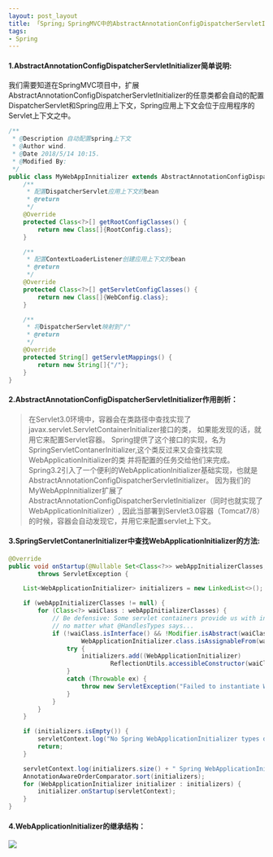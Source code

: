 ```yaml
---
layout: post_layout
title: 「Spring」SpringMVC中的AbstractAnnotationConfigDispatcherServletInitializer说明
tags: 
- Spring
---
```


#### **1.AbstractAnnotationConfigDispatcherServletInitializer**简单说明:
我们需要知道在SpringMVC项目中，扩展AbstractAnnotationConfigDispatcherServletInitializer的任意类都会自动的配置
DispatcherServlet和Spring应用上下文，Spring应用上下文会位于应用程序的Servlet上下文之中。

<!--more-->

```java
/**
 * @Description 自动配置spring上下文
 * @Author wind.
 * @Date 2018/5/14 10:15.
 * @Modified By:
 */
public class MyWebAppInnitializer extends AbstractAnnotationConfigDispatcherServletInitializer {
    /**
     * 配置DispatcherServlet应用上下文的bean
     * @return
     */
    @Override
    protected Class<?>[] getRootConfigClasses() {
        return new Class[]{RootConfig.class};
    }

    /**
     * 配置ContextLoaderListener创建应用上下文的bean
     * @return
     */
    @Override
    protected Class<?>[] getServletConfigClasses() {
        return new Class[]{WebConfig.class};
    }

    /**
     * 将DispatcherServlet映射到"/"
     * @return
     */
    @Override
    protected String[] getServletMappings() {
        return new String[]{"/"};
    }
}
```

#### **2.AbstractAnnotationConfigDispatcherServletInitializer**作用剖析：
> 在Servlet3.0环境中，容器会在类路径中查找实现了javax.servlet.ServletContainerInitializer接口的类，
如果能发现的话，就用它来配置Servlet容器。
Spring提供了这个接口的实现，名为SpringServletContanerInitializer,这个类反过来又会查找实现WebApplicationInitializer的类
并将配置的任务交给他们来完成。Spring3.2引入了一个便利的WebApplicationInitializer基础实现，也就是AbstractAnnotationConfigDispatcherServletInitializer。
因为我们的MyWebAppInnitializer扩展了AbstractAnnotationConfigDispatcherServletInitializer（同时也就实现了WebApplicationInitializer）,
因此当部署到Servlet3.0容器（Tomcat7/8）的时候，容器会自动发现它，并用它来配置servlet上下文。

#### **3.SpringServletContanerInitializer**中查找**WebApplicationInitializer**的方法:
```java
@Override
public void onStartup(@Nullable Set<Class<?>> webAppInitializerClasses, ServletContext servletContext)
        throws ServletException {

    List<WebApplicationInitializer> initializers = new LinkedList<>();

    if (webAppInitializerClasses != null) {
        for (Class<?> waiClass : webAppInitializerClasses) {
            // Be defensive: Some servlet containers provide us with invalid classes,
            // no matter what @HandlesTypes says...
            if (!waiClass.isInterface() && !Modifier.isAbstract(waiClass.getModifiers()) &&
                    WebApplicationInitializer.class.isAssignableFrom(waiClass)) {
                try {
                    initializers.add((WebApplicationInitializer)
                            ReflectionUtils.accessibleConstructor(waiClass).newInstance());
                }
                catch (Throwable ex) {
                    throw new ServletException("Failed to instantiate WebApplicationInitializer class", ex);
                }
            }
        }
    }

    if (initializers.isEmpty()) {
        servletContext.log("No Spring WebApplicationInitializer types detected on classpath");
        return;
    }

    servletContext.log(initializers.size() + " Spring WebApplicationInitializers detected on classpath");
    AnnotationAwareOrderComparator.sort(initializers);
    for (WebApplicationInitializer initializer : initializers) {
        initializer.onStartup(servletContext);
    }
}
```

#### **4.WebApplicationInitializer**的继承结构：
![](/images/20180515/1.png)